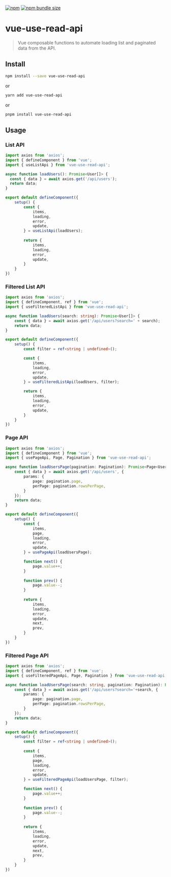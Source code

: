 [![npm](https://img.shields.io/npm/v/vue-use-read-api?style=for-the-badge)](https://www.npmjs.com/package/vue-use-read-api)
[![npm bundle size](https://img.shields.io/bundlephobia/minzip/vue-use-read-api?style=for-the-badge)](https://bundlephobia.com/result?p=vue-use-read-api)

# vue-use-read-api

> Vue composable functions to automate loading list and paginated data from the API.

## Install

```sh
npm install --save vue-use-read-api
```
or
```sh
yarn add vue-use-read-api
```
or
```sh
pnpm install vue-use-read-api
```

## Usage

### List API
```ts
import axios from 'axios';
import { defineComponent } from 'vue';
import { useListApi } from 'vue-use-read-api';

async function loadUsers(): Promise<User[]> {
  const { data } = await axios.get('/api/users');
  return data;
}

export default defineComponent({
    setup() {
        const { 
            items,
            loading,
            error,
            update,
        } = useListApi(loadUsers);
        
        return {
            items,
            loading,
            error,
            update,
        }
    }
})
```

### Filtered List API

```ts
import axios from 'axios';
import { defineComponent, ref } from 'vue';
import { useFilteredListApi } from 'vue-use-read-api';

async function loadUsers(search: string): Promise<User[]> {
    const { data } = await axios.get('/api/users?search=' + search);
    return data;
}

export default defineComponent({
    setup() {
        const filter = ref<string | undefined>();

        const {
            items,
            loading,
            error,
            update,
        } = useFilteredListApi(loadUsers, filter);

        return {
            items,
            loading,
            error,
            update,
        }
    }
})
```

### Page API

```ts
import axios from 'axios';
import { defineComponent } from 'vue';
import { usePageApi, Page, Pagination } from 'vue-use-read-api';

async function loadUsersPage(pagination: Pagination): Promise<Page<User>> {
    const { data } = await axios.get('/api/users', {
        params: {
            page: pagination.page,
            perPage: pagination.rowsPerPage,
        }
    });
    return data;
}

export default defineComponent({
    setup() {
        const {
            items,
            page,
            loading,
            error,
            update,
        } = usePageApi(loadUsersPage);

        function next() {
            page.value++;
        }
        
        function prev() {
            page.value--;
        }
        
        return {
            items,
            loading,
            error,
            update,
            next,
            prev,
        }
    }
})
```

### Filtered Page API

```ts
import axios from 'axios';
import { defineComponent, ref } from 'vue';
import { useFilteredPageApi, Page, Pagination } from 'vue-use-read-api';

async function loadUsersPage(search: string, pagination: Pagination): Promise<Page<User>> {
    const { data } = await axios.get('/api/users?search='+search, {
        params: {
            page: pagination.page,
            perPage: pagination.rowsPerPage,
        }
    });
    return data;
}

export default defineComponent({
    setup() {
        const filter = ref<string | undefined>();
        
        const {
            items,
            page,
            loading,
            error,
            update,
        } = useFilteredPageApi(loadUsersPage, filter);

        function next() {
            page.value++;
        }
        
        function prev() {
            page.value--;
        }
        
        return {
            items,
            loading,
            error,
            update,
            next,
            prev,
        }
    }
})
```
